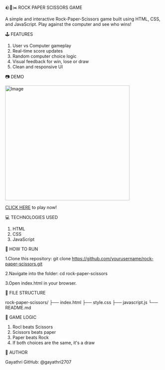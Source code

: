 🪨📃✂️ ROCK PAPER SCISSORS GAME

A simple and interactive Rock-Paper-Scissors game built using HTML, CSS, and JavaScript. Play against the computer and see who wins!


🕹️ FEATURES
1. User vs Computer gameplay
2. Real-time score updates
3. Random computer choice logic
4. Visual feedback for win, lose or draw
5. Clean and responsive UI


📷 DEMO

<img width="400" height="370" alt="Image" src="https://github.com/user-attachments/assets/e472f49b-71ec-44b1-8662-07cb8366ad37" />

[CLICK HERE](https://gayathri2707.github.io/Rock-Paper-Scissors/) to play now!


💻 TECHNOLOGIES USED
1. HTML
2. CSS
3. JavaScript


🚀 HOW TO RUN

1.Clone this repository:
git clone https://github.com/yourusername/rock-paper-scissors.git

2.Navigate into the folder:
cd rock-paper-scissors

3.Open index.html in your browser.


📁 FILE STRUCTURE

rock-paper-scissors/
├── index.html
├── style.css
├── javascript.js
└── README.md


🧠 GAME LOGIC

1. Rocl beats Scissors
2. Scissors beats paper
3. Paper beats Rock
4. If both choices are the same, it's a draw


🙌 AUTHOR

Gayathri
GitHub: @gayathri2707
